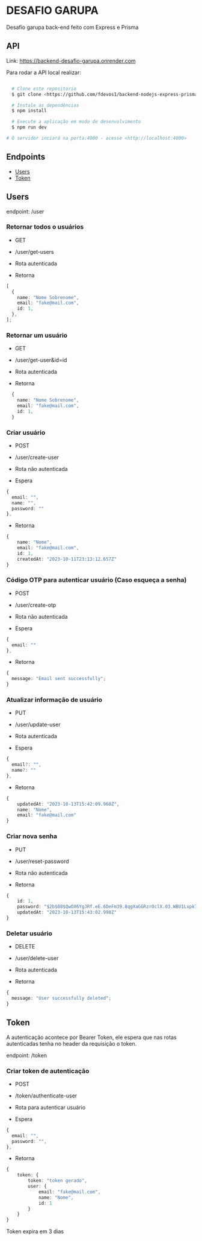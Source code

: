 # DESAFIO GARUPA

Desafio garupa back-end feito com Express e Prisma

## API

Link: https://backend-desafio-garupa.onrender.com

Para rodar a API local realizar:

```bash

  # Clone este repositório
  $ git clone <https://github.com/fdevos1/backend-nodejs-express-prisma.git>

  # Instale as dependências
  $ npm install

  # Execute a aplicação em modo de desenvolvimento
  $ npm run dev

# O servidor inciará na porta:4000 - acesse <http://localhost:4000>

```

## Endpoints

<!--ts-->

- [Users](#users)
- [Token](#Token)
<!--te-->

## Users

endpoint: /user

### Retornar todos o usuários

- GET
- /user/get-users
- Rota autenticada

 - Retorna

```ts
[
  {
    name: "Nome Sobrenome",
    email: "fake@mail.com",
    id: 1,
  },
];
```

### Retornar um usuário

- GET
- /user/get-user&id=id
- Rota autenticada

- Retorna

```ts
  {
    name: "Nome Sobrenome",
    email: "fake@mail.com",
    id: 1,
  }
```

### Criar usuário

- POST
- /user/create-user
- Rota não autenticada

- Espera

```ts
{
  email: "",
  name: "",
  password: ""
},
```

- Retorna

```ts
{
	name: "Nome",
	email: "fake@mail.com",
	id: 1,
	createdAt: "2023-10-11T23:13:12.657Z"
}
```

### Código OTP para autenticar usuário (Caso esqueça a senha)

- POST
- /user/create-otp
- Rota não autenticada

- Espera

```ts
{
  email: ""
},

```

- Retorna

```ts
{
  message: "Email sent successfully";
}
```

### Atualizar informação de usuário

- PUT
- /user/update-user
- Rota autenticada

- Espera

```ts
{
  email?: "",
  name?: ""
},

```

- Retorna

```ts
{
	updatedAt: "2023-10-13T15:42:09.960Z",
	name: "Nome",
	email: "fake@mail.com"
}

```

### Criar nova senha

- PUT
- /user/reset-password
- Rota não autenticada

- Retorna

```ts
{
	id: 1,
	password: "$2b$08$QwOX6YgJRf.eE.6DeFm39.8qgXaGGRzrOclX.03.WBU1Lxpk7iJ9W",
	updatedAt: "2023-10-13T15:43:02.998Z"
}

```

### Deletar usuário

- DELETE
- /user/delete-user
- Rota autenticada

- Retorna

```ts
{
  message: "User successfully deleted";
}
```

## Token

A autenticação acontece por Bearer Token, ele espera que nas rotas autenticadas tenha no header da requisição o token.

endpoint: /token

### Criar token de autenticação

- POST
- /token/authenticate-user
- Rota para autenticar usuário

- Espera

```ts
{
  email: "",
  password: "",
},

```

- Retorna

```ts
{
	token: {
		token: "token gerado",
		user: {
			email: "fake@mail.com",
			name: "Nome",
			id: 1
		}
	}
}
```

Token expira em 3 dias
